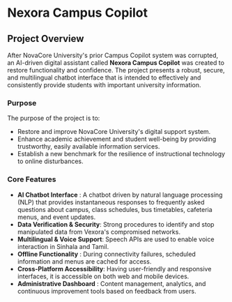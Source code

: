 # Nexora Campus Copilot

## Project Overview
After NovaCore University's prior Campus Copilot system was corrupted, an AI-driven digital assistant called **Nexora Campus Copilot** was created to restore functionality and confidence.  The project presents a robust, secure, and multilingual chatbot interface that is intended to effectively and consistently provide students with important university information.

### Purpose
The purpose of the project is to:
- Restore and improve NovaCore University's digital support system.
- Enhance academic achievement and student well-being by providing trustworthy, easily available information services.
- Establish a new benchmark for the resilience of instructional technology to online disturbances.

### Core Features
- **AI Chatbot Interface**        : A chatbot driven by natural language processing (NLP) that provides instantaneous responses to frequently asked questions about campus, class schedules, bus timetables, cafeteria                                        menus, and event updates.
- **Data Verification & Security**: Strong procedures to identify and stop manipulated data from Vexora's compromised networks.
- **Multilingual & Voice Support**: Speech APIs are used to enable voice interaction in Sinhala and Tamil.
- **Offline Functionality**       : During connectivity failures, scheduled information and menus are cached for access.
- **Cross-Platform Accessibility**: Having user-friendly and responsive interfaces, it is accessible on both web and mobile devices.
- **Administrative Dashboard**    : Content management, analytics, and continuous improvement tools based on feedback from users.
